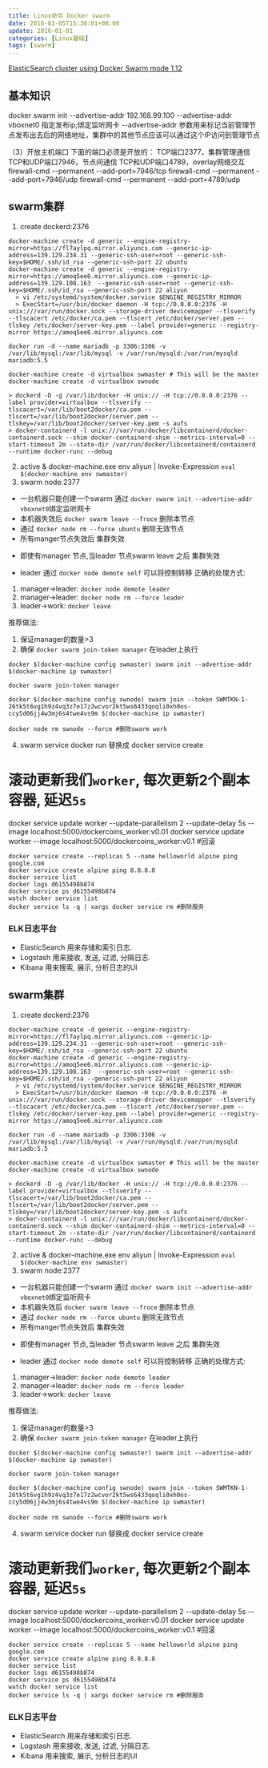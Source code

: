 ```yaml
---
title: Linux命令 Docker swarm
date: 2016-03-05T15:30:01+08:00
update: 2016-01-01
categories: [Linux基础]
tags: [swarm]
---
```

[ElasticSearch cluster using Docker Swarm mode 1.12](http://marceloochoa.blogspot.com/2016/09/elasticsearch-cluster-using-docker.html)
## 基本知识
docker swarm init --advertise-addr 192.168.99.100
--advertise-addr vboxnet0  指定发布ip;绑定监听网卡
--advertise-addr 参数用来标记当前管理节点发布出去后的网络地址，集群中的其他节点应该可以通过这个IP访问到管理节点

（3）开放主机端口
下面的端口必须是开放的：
TCP端口2377，集群管理通信
TCP和UDP端口7946，节点间通信
TCP和UDP端口4789，overlay网络交互
firewall-cmd --permanent --add-port=7946/tcp
firewall-cmd --permanent --add-port=7946/udp
firewall-cmd --permanent --add-port=4789/udp
## swarm集群
1. create dockerd:2376
```
docker-machine create -d generic --engine-registry-mirror=https://fl7aylpq.mirror.aliyuncs.com --generic-ip-address=139.129.234.31 --generic-ssh-user=root --generic-ssh-key=$HOME/.ssh/id_rsa --generic-ssh-port 22 ubuntu
docker-machine create -d generic --engine-registry-mirror=https://amoq5ee6.mirror.aliyuncs.com --generic-ip-address=139.129.108.163  --generic-ssh-user=root --generic-ssh-key=$HOME/.ssh/id_rsa --generic-ssh-port 22 aliyun
  > vi /etc/systemd/system/docker.service $ENGINE_REGISTRY_MIRROR
  > ExecStart=/usr/bin/docker daemon -H tcp://0.0.0.0:2376 -H unix:///var/run/docker.sock --storage-driver devicemapper --tlsverify --tlscacert /etc/docker/ca.pem --tlscert /etc/docker/server.pem --tlskey /etc/docker/server-key.pem --label provider=generic --registry-mirror https://amoq5ee6.mirror.aliyuncs.com

docker run -d --name mariadb -p 3306:3306 -v /var/lib/mysql:/var/lib/mysql -v /var/run/mysqld:/var/run/mysqld mariadb:5.5
```
```
docker-machine create -d virtualbox swmaster # This will be the master
docker-machine create -d virtualbox swnode

> dockerd -D -g /var/lib/docker -H unix:// -H tcp://0.0.0.0:2376 --label provider=virtualbox --tlsverify --tlscacert=/var/lib/boot2docker/ca.pem --tlscert=/var/lib/boot2docker/server.pem --tlskey=/var/lib/boot2docker/server-key.pem -s aufs
> docker-containerd -l unix:///var/run/docker/libcontainerd/docker-containerd.sock --shim docker-containerd-shim --metrics-interval=0 --start-timeout 2m --state-dir /var/run/docker/libcontainerd/containerd --runtime docker-runc --debug
```
2. active
  & docker-machine.exe env aliyun | Invoke-Expression
  `eval $(docker-machine env swmaster)`
3. swarm node:2377

  + 一台机器只能创建一个swarm 通过 `docker swarm init --advertise-addr vboxnet0`绑定监听网卡
  + 本机器失效后 `docker swarm leave --froce` 删除本节点
  + 通过 `docker node rm --force ubuntu` 删除无效节点
  + 所有manger节点失效后 集群失效
  - 即使有manager 节点,当leader 节点swarm leave 之后 集群失效
  * leader 通过 `docker node demote self` 可以将控制转移
正确的处理方式:
1. manager->leader: `docker node demote leader`
2. manager->leader: `docker node rm --force leader`
3. leader->work:  `docker leave`

推荐做法:
  1. 保证manager的数量>3
  2. 确保 `docker swarm join-token manager` 在leader上执行
```
docker $(docker-machine config swmaster) swarm init --advertise-addr $(docker-machine ip swmaster)

docker swarm join-token manager

docker $(docker-machine config swnode) swarm join --token SWMTKN-1-26tk5t6vg1h9z4vq3z7e17z2wcvor2kt5ws6433qoqli0xh0os-ccy5d06jj4w3mj6s4twe4vs9m $(docker-machine ip swmaster)

docker node rm swnode --force #删除swarm work
```
4. swarm service
docker run 替换成 docker service create
# 滚动更新我们`worker`, 每次更新2个副本容器, 延迟`5s`
docker service update worker --update-parallelism 2 --update-delay 5s --image localhost:5000/dockercoins_worker:v0.01
docker service update worker --image localhost:5000/dockercoins_worker:v0.1 #回滚
```
docker service create --replicas 5 --name helloworld alpine ping google.com
docker service create alpine ping 8.8.8.8
docker service list
docker logs d6155498b874
docker service ps d6155498b874
watch docker service list
docker service ls -q | xargs docker service rm #删除服务
```
### ELK日志平台
- ElasticSearch 用来存储和索引日志.
- Logstash 用来接收, 发送, 过滤, 分隔日志.
- Kibana 用来搜索, 展示, 分析日志的UI



## swarm集群
1. create dockerd:2376
```
docker-machine create -d generic --engine-registry-mirror=https://fl7aylpq.mirror.aliyuncs.com --generic-ip-address=139.129.234.31 --generic-ssh-user=root --generic-ssh-key=$HOME/.ssh/id_rsa --generic-ssh-port 22 ubuntu
docker-machine create -d generic --engine-registry-mirror=https://amoq5ee6.mirror.aliyuncs.com --generic-ip-address=139.129.108.163  --generic-ssh-user=root --generic-ssh-key=$HOME/.ssh/id_rsa --generic-ssh-port 22 aliyun
  > vi /etc/systemd/system/docker.service $ENGINE_REGISTRY_MIRROR
  > ExecStart=/usr/bin/docker daemon -H tcp://0.0.0.0:2376 -H unix:///var/run/docker.sock --storage-driver devicemapper --tlsverify --tlscacert /etc/docker/ca.pem --tlscert /etc/docker/server.pem --tlskey /etc/docker/server-key.pem --label provider=generic --registry-mirror https://amoq5ee6.mirror.aliyuncs.com

docker run -d --name mariadb -p 3306:3306 -v /var/lib/mysql:/var/lib/mysql -v /var/run/mysqld:/var/run/mysqld mariadb:5.5
```
```
docker-machine create -d virtualbox swmaster # This will be the master
docker-machine create -d virtualbox swnode

> dockerd -D -g /var/lib/docker -H unix:// -H tcp://0.0.0.0:2376 --label provider=virtualbox --tlsverify --tlscacert=/var/lib/boot2docker/ca.pem --tlscert=/var/lib/boot2docker/server.pem --tlskey=/var/lib/boot2docker/server-key.pem -s aufs
> docker-containerd -l unix:///var/run/docker/libcontainerd/docker-containerd.sock --shim docker-containerd-shim --metrics-interval=0 --start-timeout 2m --state-dir /var/run/docker/libcontainerd/containerd --runtime docker-runc --debug
```
2. active
  & docker-machine.exe env aliyun | Invoke-Expression
  `eval $(docker-machine env swmaster)`
3. swarm node:2377

  + 一台机器只能创建一个swarm 通过 `docker swarm init --advertise-addr vboxnet0`绑定监听网卡
  + 本机器失效后 `docker swarm leave --froce` 删除本节点
  + 通过 `docker node rm --force ubuntu` 删除无效节点
  + 所有manger节点失效后 集群失效
  - 即使有manager 节点,当leader 节点swarm leave 之后 集群失效
  * leader 通过 `docker node demote self` 可以将控制转移
正确的处理方式:
1. manager->leader: `docker node demote leader`
2. manager->leader: `docker node rm --force leader`
3. leader->work:  `docker leave`

推荐做法:
  1. 保证manager的数量>3
  2. 确保 `docker swarm join-token manager` 在leader上执行
```
docker $(docker-machine config swmaster) swarm init --advertise-addr $(docker-machine ip swmaster)

docker swarm join-token manager

docker $(docker-machine config swnode) swarm join --token SWMTKN-1-26tk5t6vg1h9z4vq3z7e17z2wcvor2kt5ws6433qoqli0xh0os-ccy5d06jj4w3mj6s4twe4vs9m $(docker-machine ip swmaster)

docker node rm swnode --force #删除swarm work
```
4. swarm service
docker run 替换成 docker service create
# 滚动更新我们`worker`, 每次更新2个副本容器, 延迟`5s`
docker service update worker --update-parallelism 2 --update-delay 5s --image localhost:5000/dockercoins_worker:v0.01
docker service update worker --image localhost:5000/dockercoins_worker:v0.1 #回滚
```
docker service create --replicas 5 --name helloworld alpine ping google.com
docker service create alpine ping 8.8.8.8
docker service list
docker logs d6155498b874
docker service ps d6155498b874
watch docker service list
docker service ls -q | xargs docker service rm #删除服务
```
### ELK日志平台
- ElasticSearch 用来存储和索引日志.
- Logstash 用来接收, 发送, 过滤, 分隔日志.
- Kibana 用来搜索, 展示, 分析日志的UI
